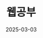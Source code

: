 ---
title: 웹공부 
summary: Write about your project here...
tags:
  - web
date: 2025-03-03
external_link: http://github.com

image:
  filename: "web_img.png"
  focal_poing: "Center"
  preview_only: false
---